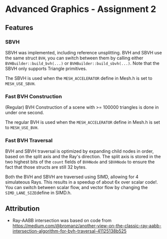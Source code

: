 # Advanced Graphics - Assignment 2

## Features

### SBVH
SBVH was implemented, including reference unsplitting. BVH and SBVH use the same struct ``BVH``, you can switch between them by  calling either ``BVHBuilder::build_bvh(...)`` or ``BVHBuilder::build_sbvh(...)``. Note that the SBVH only supports Triangle primitives.

The SBVH is used when the ``MESH_ACCELERATOR`` define in Mesh.h is set to ``MESH_USE_SBVH``.

### Fast BVH Construction
(Regular) BVH Construction of a scene with >= 100000 triangles is done in under one second.

The regular BVH is used when the ``MESH_ACCELERATOR`` define in Mesh.h is set to ``MESH_USE_BVH``.

### Fast BVH Traversal
BVH and SBVH traversal is optimized by expanding child nodes in order, based on the split axis and the Ray's direction. The split axis is stored in the two highest bits of the ``count`` fields of ``BVHNode`` and ``SBVHNode`` to ensure the fact that those structs are still 32 bytes.

Both the BVH and SBVH are traversed using SIMD, allowing for 4 simulateous Rays. This results in a speedup of about 6x over scalar code!. You can switch between scalar flow, and vector flow by changing the ``SIMD_LANE_SIZE``define in SIMD.h.

## Attribution
- Ray-AABB intersection was based on code from https://medium.com/@bromanz/another-view-on-the-classic-ray-aabb-intersection-algorithm-for-bvh-traversal-41125138b525
